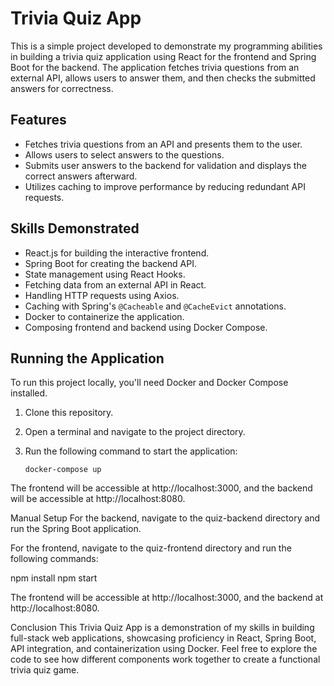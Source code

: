 # Trivia Quiz App

This is a simple project developed to demonstrate my programming abilities in building a trivia quiz application using React for the frontend and Spring Boot for the backend. The application fetches trivia questions from an external API, allows users to answer them, and then checks the submitted answers for correctness.

## Features

- Fetches trivia questions from an API and presents them to the user.
- Allows users to select answers to the questions.
- Submits user answers to the backend for validation and displays the correct answers afterward.
- Utilizes caching to improve performance by reducing redundant API requests.

## Skills Demonstrated

- React.js for building the interactive frontend.
- Spring Boot for creating the backend API.
- State management using React Hooks.
- Fetching data from an external API in React.
- Handling HTTP requests using Axios.
- Caching with Spring's `@Cacheable` and `@CacheEvict` annotations.
- Docker to containerize the application.
- Composing frontend and backend using Docker Compose.

## Running the Application

To run this project locally, you'll need Docker and Docker Compose installed.

1. Clone this repository.
2. Open a terminal and navigate to the project directory.
3. Run the following command to start the application:

   ```
   docker-compose up
   ```

The frontend will be accessible at http://localhost:3000, and the backend will be accessible at http://localhost:8080.

Manual Setup
For the backend, navigate to the quiz-backend directory and run the Spring Boot application.

For the frontend, navigate to the quiz-frontend directory and run the following commands:

npm install
npm start

The frontend will be accessible at http://localhost:3000, and the backend at http://localhost:8080.

Conclusion
This Trivia Quiz App is a demonstration of my skills in building full-stack web applications, showcasing proficiency in React, Spring Boot, API integration, and containerization using Docker. Feel free to explore the code to see how different components work together to create a functional trivia quiz game.
